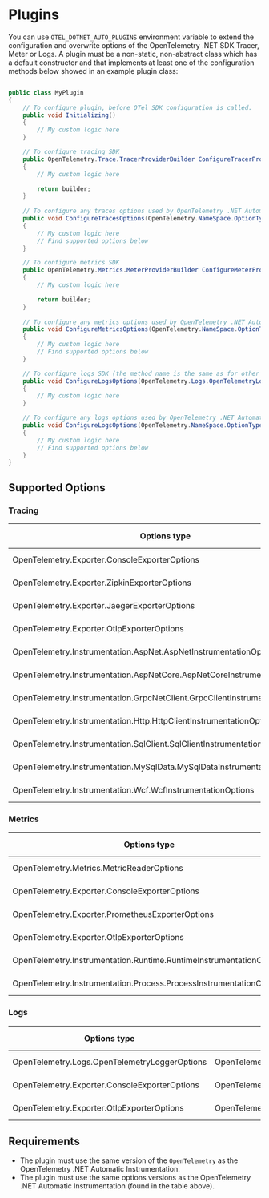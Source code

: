 # Plugins

You can use `OTEL_DOTNET_AUTO_PLUGINS` environment variable to extend the
configuration and overwrite options of the OpenTelemetry .NET SDK Tracer, Meter or
Logs. A plugin must be a non-static, non-abstract class which has a default constructor
and that implements at least one of the configuration methods below showed
in an example plugin class:

```csharp

public class MyPlugin 
{
    // To configure plugin, before OTel SDK configuration is called.
    public void Initializing()
    {
        // My custom logic here
    }

    // To configure tracing SDK
    public OpenTelemetry.Trace.TracerProviderBuilder ConfigureTracerProvider(OpenTelemetry.Trace.TracerProviderBuilder builder)
    {
        // My custom logic here

        return builder;
    }
        
    // To configure any traces options used by OpenTelemetry .NET Automatic Instrumentation
    public void ConfigureTracesOptions(OpenTelemetry.NameSpace.OptionType options)
    {
        // My custom logic here
        // Find supported options below
    }

    // To configure metrics SDK
    public OpenTelemetry.Metrics.MeterProviderBuilder ConfigureMeterProvider(OpenTelemetry.Metrics.MeterProviderBuilder builder)
    {
        // My custom logic here

        return builder;
    }
    
    // To configure any metrics options used by OpenTelemetry .NET Automatic Instrumentation
    public void ConfigureMetricsOptions(OpenTelemetry.NameSpace.OptionType options)
    {
        // My custom logic here
        // Find supported options below
    }

    // To configure logs SDK (the method name is the same as for other logs options)
    public void ConfigureLogsOptions(OpenTelemetry.Logs.OpenTelemetryLoggerOptions options)
    {
        // My custom logic here
    }

    // To configure any logs options used by OpenTelemetry .NET Automatic Instrumentation
    public void ConfigureLogsOptions(OpenTelemetry.NameSpace.OptionType options)
    {
        // My custom logic here
        // Find supported options below
    }
}
```

## Supported Options

### Tracing

| Options type                                                                 | NuGet package                                | NuGet version |
|------------------------------------------------------------------------------|----------------------------------------------|---------------|
| OpenTelemetry.Exporter.ConsoleExporterOptions                                | OpenTelemetry.Exporter.Console               | 1.4.0-beta.3  |
| OpenTelemetry.Exporter.ZipkinExporterOptions                                 | OpenTelemetry.Exporter.Zipkin                | 1.4.0-beta.3  |
| OpenTelemetry.Exporter.JaegerExporterOptions                                 | OpenTelemetry.Exporter.Jaeger                | 1.4.0-beta.3  |
| OpenTelemetry.Exporter.OtlpExporterOptions                                   | OpenTelemetry.Exporter.OpenTelemetryProtocol | 1.4.0-beta.3  |
| OpenTelemetry.Instrumentation.AspNet.AspNetInstrumentationOptions            | OpenTelemetry.Instrumentation.AspNet         | 1.0.0-rc9.7   |
| OpenTelemetry.Instrumentation.AspNetCore.AspNetCoreInstrumentationOptions    | OpenTelemetry.Instrumentation.AspNetCore     | 1.0.0-rc9.9   |
| OpenTelemetry.Instrumentation.GrpcNetClient.GrpcClientInstrumentationOptions | OpenTelemetry.Instrumentation.GrpcNetClient  | 1.0.0-rc9.9   |
| OpenTelemetry.Instrumentation.Http.HttpClientInstrumentationOptions          | OpenTelemetry.Instrumentation.Http           | 1.0.0-rc9.9   |
| OpenTelemetry.Instrumentation.SqlClient.SqlClientInstrumentationOptions      | OpenTelemetry.Instrumentation.SqlClient      | 1.0.0-rc9.9   |
| OpenTelemetry.Instrumentation.MySqlData.MySqlDataInstrumentationOptions      | OpenTelemetry.Instrumentation.MySqlData      | 1.0.0-beta.4  |
| OpenTelemetry.Instrumentation.Wcf.WcfInstrumentationOptions                  | OpenTelemetry.Instrumentation.Wcf            | 1.0.0-rc7     |

### Metrics

| Options type                                                        | NuGet package                                  | NuGet version |
|---------------------------------------------------------------------|------------------------------------------------|---------------|
| OpenTelemetry.Metrics.MetricReaderOptions                           | OpenTelemetry                                  | 1.4.0-beta.3  |
| OpenTelemetry.Exporter.ConsoleExporterOptions                       | OpenTelemetry.Exporter.Console                 | 1.4.0-beta.3  |
| OpenTelemetry.Exporter.PrometheusExporterOptions                    | OpenTelemetry.Exporter.Prometheus.HttpListener | 1.4.0-beta.3  |
| OpenTelemetry.Exporter.OtlpExporterOptions                          | OpenTelemetry.Exporter.OpenTelemetryProtocol   | 1.4.0-beta.3  |
| OpenTelemetry.Instrumentation.Runtime.RuntimeInstrumentationOptions | OpenTelemetry.Instrumentation.Runtime          | 1.1.0-beta.1  |
| OpenTelemetry.Instrumentation.Process.ProcessInstrumentationOptions | OpenTelemetry.Instrumentation.Process          | 1.0.0-alpha.2 |

### Logs

| Options type                                  | NuGet package                                | NuGet version |
|-----------------------------------------------|----------------------------------------------|---------------|
| OpenTelemetry.Logs.OpenTelemetryLoggerOptions | OpenTelemetry                                | 1.4.0-beta.3  |
| OpenTelemetry.Exporter.ConsoleExporterOptions | OpenTelemetry.Exporter.Console               | 1.4.0-beta.3  |
| OpenTelemetry.Exporter.OtlpExporterOptions    | OpenTelemetry.Exporter.OpenTelemetryProtocol | 1.4.0-beta.3  |

## Requirements

* The plugin must use the same version of the `OpenTelemetry` as the
OpenTelemetry .NET Automatic Instrumentation.
* The plugin must use the same options versions as the
OpenTelemetry .NET Automatic Instrumentation (found in the table above).

